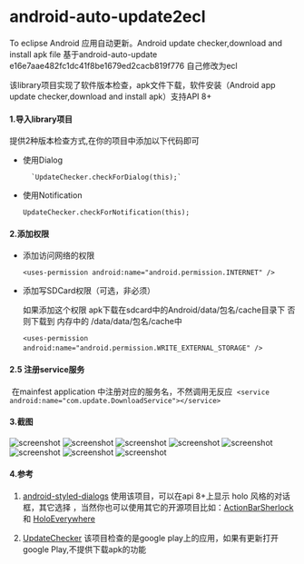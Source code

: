 # android-auto-update2ecl
To eclipse Android 应用自动更新。Android update checker,download and install apk file
基于android-auto-update e16e7aae482fc1dc41f8be1679ed2cacb819f776 自己修改为ecl

该library项目实现了软件版本检查，apk文件下载，软件安装（Android app update checker,download and install apk）支持API 8+

#### 1.导入library项目 ####

提供2种版本检查方式,在你的项目中添加以下代码即可

- 使用Dialog
   
    	`UpdateChecker.checkForDialog(this);`

- 使用Notification

	`UpdateChecker.checkForNotification(this);`



#### 2.添加权限 ####

- 添加访问网络的权限

	`<uses-permission android:name="android.permission.INTERNET" />`

- 添加写SDCard权限（可选，非必须）

	如果添加这个权限 apk下载在sdcard中的Android/data/包名/cache目录下 否则下载到 内存中的 /data/data/包名/cache中

	`<uses-permission android:name="android.permission.WRITE_EXTERNAL_STORAGE" />`
  
 #### 2.5 注册service服务 #### 
  在mainfest application  中注册对应的服务名，不然调用无反应
  `<service android:name="com.update.DownloadService"></service>`
  
#### 3.截图 ####
![screenshot](https://raw.github.com/feicien/android-auto-update/master/screenshots/sample.png)
![screenshot](https://raw.github.com/feicien/android-auto-update/master/screenshots/sample_htc.png)
![screenshot](https://raw.github.com/feicien/android-auto-update/master/screenshots/dialog.png)
![screenshot](https://raw.github.com/feicien/android-auto-update/master/screenshots/dialog_htc.png)
![screenshot](https://raw.github.com/feicien/android-auto-update/master/screenshots/notification.png)
![screenshot](https://raw.github.com/feicien/android-auto-update/master/screenshots/notification_avd.png)
![screenshot](https://raw.github.com/feicien/android-auto-update/master/screenshots/downloading.png)
![screenshot](https://raw.github.com/feicien/android-auto-update/master/screenshots/downloading_avd.png)


#### 4.参考 ####



1. [android-styled-dialogs](https://github.com/inmite/android-styled-dialogs "https://github.com/inmite/android-styled-dialogs") 使用该项目，可以在api 8+上显示 holo 风格的对话框，其它选择
，当然你也可以使用其它的开源项目比如：[ActionBarSherlock](https://github.com/JakeWharton/ActionBarSherlock "https://github.com/JakeWharton/ActionBarSherlock") 和 [HoloEverywhere](https://github.com/Prototik/HoloEverywhere "https://github.com/Prototik/HoloEverywhere")


2. [UpdateChecker](https://github.com/rampo/UpdateChecker "https://github.com/rampo/UpdateChecker") 该项目检查的是google play上的应用，如果有更新打开google Play,不提供下载apk的功能

 

